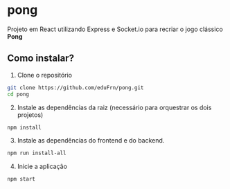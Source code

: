 # pong
Projeto em React utilizando Express e Socket.io para recriar o jogo clássico **Pong**

## Como instalar?

1. Clone o repositório

```bash
git clone https://github.com/eduFrn/pong.git
cd pong
```
2. Instale as dependências da raiz (necessário para orquestrar os dois projetos)
```bash
npm install
```

3. Instale as dependências do frontend e do backend.
```bash
npm run install-all
```

4. Inicie a aplicação
```bash
npm start
```
